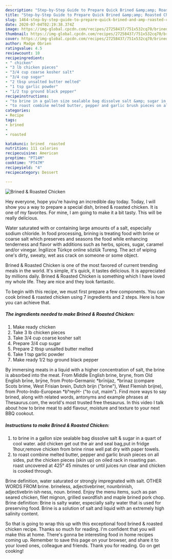 ```yaml
---
description: "Step-by-Step Guide to Prepare Quick Brined &amp;amp; Roasted Chicken"
title: "Step-by-Step Guide to Prepare Quick Brined &amp;amp; Roasted Chicken"
slug: 1464-step-by-step-guide-to-prepare-quick-brined-and-amp-roasted-chicken
date: 2020-07-04T02:19:38.374Z
image: https://img-global.cpcdn.com/recipes/27258437/751x532cq70/brined-roasted-chicken-recipe-main-photo.jpg
thumbnail: https://img-global.cpcdn.com/recipes/27258437/751x532cq70/brined-roasted-chicken-recipe-main-photo.jpg
cover: https://img-global.cpcdn.com/recipes/27258437/751x532cq70/brined-roasted-chicken-recipe-main-photo.jpg
author: Madge Obrien
ratingvalue: 4.5
reviewcount: 10
recipeingredient:
- " chicken"
- "3 lb chicken pieces"
- "3/4 cup coarse kosher salt"
- "3/4 cup sugar"
- "2 tbsp unsalted butter melted"
- "1 tsp garlic powder"
- "1/2 tsp ground black pepper"
recipeinstructions:
- "to brine in a gallon size sealable bag dissolve salt &amp; sugar in a quart of cool water. add chicken get out the air and seal bag,put in fridge 1hour,remove chicken from brine rinse well pat dry with paper towels."
- "to roast combine melted butter, pepper and garlic brush pieces on all sides, put the chicken pieces (skin up) on oiled rack in roasting pan. roast uncovered at 425° 45 minutes or until juices run clear and chicken is cooked through."
categories:
- Recipe
tags:
- brined
- 
- roasted

katakunci: brined  roasted 
nutrition: 111 calories
recipecuisine: American
preptime: "PT14M"
cooktime: "PT47M"
recipeyield: "4"
recipecategory: Dessert

---
```



![Brined &amp; Roasted Chicken](https://img-global.cpcdn.com/recipes/27258437/751x532cq70/brined-roasted-chicken-recipe-main-photo.jpg)

Hey everyone, hope you're having an incredible day today. Today, I will show you a way to prepare a special dish, brined &amp; roasted chicken. It is one of my favorites. For mine, I am going to make it a bit tasty. This will be really delicious.

Water saturated with or containing large amounts of a salt, especially sodium chloride. In food processing, brining is treating food with brine or coarse salt which preserves and seasons the food while enhancing tenderness and flavor with additions such as herbs, spices, sugar, caramel and/or vinegar. İngilizce Türkçe online sözlük Tureng. The act of wiping one&#39;s dirty, sweaty, wet ass crack on someone or some object.

Brined &amp; Roasted Chicken is one of the most favored of current trending meals in the world. It's simple, it's quick, it tastes delicious. It is appreciated by millions daily. Brined &amp; Roasted Chicken is something which I have loved my whole life. They are nice and they look fantastic.


To begin with this recipe, we must first prepare a few components. You can cook brined &amp; roasted chicken using 7 ingredients and 2 steps. Here is how you can achieve that.

<!--inarticleads1-->

##### The ingredients needed to make Brined &amp; Roasted Chicken:

1. Make ready  chicken
1. Take 3 lb chicken pieces
1. Take 3/4 cup coarse kosher salt
1. Prepare 3/4 cup sugar
1. Prepare 2 tbsp unsalted butter melted
1. Take 1 tsp garlic powder
1. Make ready 1/2 tsp ground black pepper


By immersing meats in a liquid with a higher concentration of salt, the brine is absorbed into the meat. From Middle English brine, bryne, from Old English brīne, brȳne, from Proto-Germanic *brīnijaz, *brīnaz (compare Scots brime, West Frisian brein, Dutch brijn (&#34;brine&#34;), West Flemish brijne), from Proto-Indo-European *bʰreyH- (&#34;to cut, maim&#34;). Find more ways to say brined, along with related words, antonyms and example phrases at Thesaurus.com, the world&#39;s most trusted free thesaurus. In this video I talk about how to brine meat to add flavour, moisture and texture to your next BBQ cookout. 

<!--inarticleads2-->

##### Instructions to make Brined &amp; Roasted Chicken:

1. to brine in a gallon size sealable bag dissolve salt &amp; sugar in a quart of cool water. add chicken get out the air and seal bag,put in fridge 1hour,remove chicken from brine rinse well pat dry with paper towels.
1. to roast combine melted butter, pepper and garlic brush pieces on all sides, put the chicken pieces (skin up) on oiled rack in roasting pan. roast uncovered at 425° 45 minutes or until juices run clear and chicken is cooked through.


Brine definition, water saturated or strongly impregnated with salt. OTHER WORDS FROM brine. brineless, adjectivebriner, nounbrinish, adjectivebrin·ish·ness, noun. brined. Enjoy the menu items, such as pan seared chicken, filet mignon, grilled swordfish and maple brined pork chop. Brine definition: Brine is salty water, especially salty water that is used for preserving food. Brine is a solution of salt and liquid with an extremely high salinity content. 

So that is going to wrap this up with this exceptional food brined &amp; roasted chicken recipe. Thanks so much for reading. I'm confident that you will make this at home. There's gonna be interesting food in home recipes coming up. Remember to save this page on your browser, and share it to your loved ones, colleague and friends. Thank you for reading. Go on get cooking!
